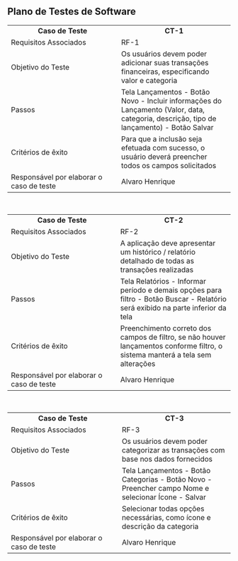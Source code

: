 ## Plano de Testes de Software

<table>
<tbody>
<tr align=center>
<td width="400px"><b>Caso de Teste</b></td>
<td width="400px"><b>CT-1</b></td>
</tr>
<tr>
<td>Requisitos Associados</td>
<td>RF-1</td>
</tr>
<tr>
<td>Objetivo do Teste</td>
<td>Os usuários devem poder adicionar suas transações financeiras, especificando valor e categoria</td>
</tr>
<tr>
<td>Passos</td>
<td>Tela Lançamentos - Botão Novo - Incluir informações do Lançamento (Valor, data, categoria, descrição, tipo de lançamento) - Botão Salvar</td>
</tr>
<tr>
<td>Critérios de êxito</td>
<td>Para que a inclusão seja efetuada com sucesso, o usuário deverá preencher todos os campos solicitados</td>
</tr>
<tr>
<td>Responsável por elaborar o caso de teste</td>
<td>Alvaro Henrique</td>
</tr>
</tbody>
</table>
</br>
<table>
<tbody>
<tr align=center>
<td width="400px"><b>Caso de Teste</b></td>
<td width="400px"><b>CT-2</b></td>
</tr>
<tr>
<td>Requisitos Associados</td>
<td>RF-2</td>
</tr>
<tr>
<td>Objetivo do Teste</td>
<td>A aplicação deve apresentar um histórico / relatório detalhado de todas as transações realizadas</td>
</tr>
<tr>
<td>Passos</td>
<td>Tela Relatórios - Informar período e demais opções para filtro - Botão Buscar - Relatório será exibido na parte inferior da tela</td>
</tr>
<tr>
<td>Critérios de êxito</td>
<td>Preenchimento correto dos campos de filtro, se não houver lançamentos conforme filtro, o sistema manterá a tela sem alterações</td>
</tr>
<tr>
<td>Responsável por elaborar o caso de teste</td>
<td>Alvaro Henrique</td>
</tr>
</tbody>
</table>
</br>
<table>
<tbody>
<tr align=center>
<td width="400px"><b>Caso de Teste</b></td>
<td width="400px"><b>CT-3</b></td>
</tr>
<tr>
<td>Requisitos Associados</td>
<td>RF-3</td>
</tr>
<tr>
<td>Objetivo do Teste</td>
<td>Os usuários devem poder categorizar as transações com base nos dados fornecidos</td>
</tr>
<tr>
<td>Passos</td>
<td>Tela Lançamentos - Botão Categorias - Botão Novo - Preencher campo Nome e selecionar Ícone - Salvar</td>
</tr>
<tr>
<td>Critérios de êxito</td>
<td>Selecionar todas opções necessárias, como ícone e descrição da categoria</td>
</tr>
<tr>
<td>Responsável por elaborar o caso de teste</td>
<td>Alvaro Henrique</td>
</tr>
</tbody>
</table>